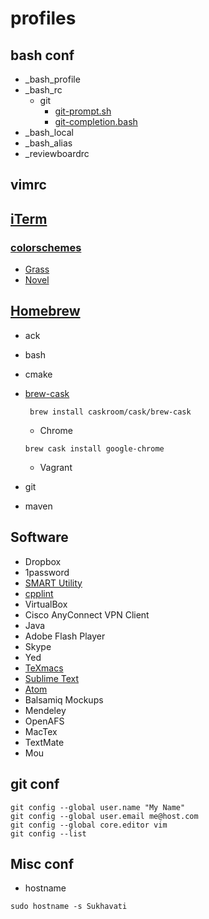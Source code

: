 # profiles


## bash conf
* _bash_profile
* _bash_rc
  * git
    + [git-prompt.sh](https://github.com/git/git/blob/master/contrib/completion/git-prompt.sh)
    + [git-completion.bash](https://github.com/git/git/blob/master/contrib/completion/git-completion.bash)
* _bash_local
* _bash_alias
* _reviewboardrc


## vimrc

## [iTerm](http://iterm2.com)
### [colorschemes](http://iterm2colorschemes.com)
* [Grass](https://raw.githubusercontent.com/mbadolato/iTerm2-Color-Schemes/master/schemes/Grass.itermcolors)
* [Novel](https://raw.githubusercontent.com/mbadolato/iTerm2-Color-Schemes/master/schemes/Novel.itermcolors)

## [Homebrew](http://brew.sh)
* ack
* bash
* cmake
* [brew-cask](http://caskroom.io)

  ```
   brew install caskroom/cask/brew-cask
  ```
  * Chrome
   ```
   brew cask install google-chrome
   ```
  * Vagrant
* git
* maven

## Software
* Dropbox
* 1password
* [SMART Utility](http://www.volitans-software.com/smart_utility.php)
* [cpplint](http://google-styleguide.googlecode.com/svn/trunk/cpplint/cpplint.py)
* VirtualBox
* Cisco AnyConnect VPN Client
* Java
* Adobe Flash Player
* Skype
* Yed
* [TeXmacs](https://yinwang0.wordpress.com/2012/10/13/texmacs/)
* [Sublime Text](http://www.sublimetext.com)
* [Atom](https://atom.io)
* Balsamiq Mockups
* Mendeley
* OpenAFS
* MacTex
* TextMate
* Mou

## git conf
```
git config --global user.name "My Name"
git config --global user.email me@host.com
git config --global core.editor vim
git config --list
```

## Misc conf
* hostname
```
sudo hostname -s Sukhavati
```
